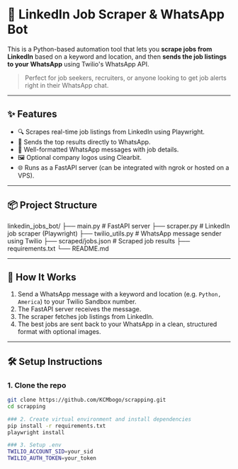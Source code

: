 # 💼 LinkedIn Job Scraper & WhatsApp Bot

This is a Python-based automation tool that lets you **scrape jobs from LinkedIn** based on a keyword and location, and then **sends the job listings to your WhatsApp** using Twilio's WhatsApp API.

> Perfect for job seekers, recruiters, or anyone looking to get job alerts right in their WhatsApp chat.

---

## ✨ Features

- 🔍 Scrapes real-time job listings from LinkedIn using Playwright.
- 📩 Sends the top results directly to WhatsApp.
- 🧠 Well-formatted WhatsApp messages with job details.
- 🖼 Optional company logos using Clearbit.
- 🌐 Runs as a FastAPI server (can be integrated with ngrok or hosted on a VPS).

---

## 📦 Project Structure

linkedin_jobs_bot/
├── main.py # FastAPI server
├── scraper.py # LinkedIn job scraper (Playwright)
├── twilio_utils.py # WhatsApp message sender using Twilio
├── scraped/jobs.json # Scraped job results
├── requirements.txt
└── README.md


---

## 🚀 How It Works

1. Send a WhatsApp message with a keyword and location (e.g. `Python, America`) to your Twilio Sandbox number.
2. The FastAPI server receives the message.
3. The scraper fetches job listings from LinkedIn.
4. The best jobs are sent back to your WhatsApp in a clean, structured format with optional images.

---

## 🛠️ Setup Instructions

### 1. Clone the repo

```bash
git clone https://github.com/KCMbogo/scrapping.git
cd scrapping

### 2. Create virtual environment and install dependencies
pip install -r requirements.txt
playwright install

### 3. Setup .env
TWILIO_ACCOUNT_SID=your_sid
TWILIO_AUTH_TOKEN=your_token


